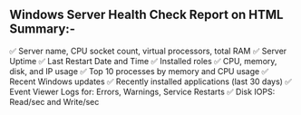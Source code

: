 Windows Server Health Check Report on HTML
Summary:-
----------
✅ Server name, CPU socket count, virtual processors, total RAM
✅ Server Uptime
✅ Last Restart Date and Time
✅ Installed roles
✅ CPU, memory, disk, and IP usage
✅ Top 10 processes by memory and CPU usage
✅ Recent Windows updates
✅ Recently installed applications (last 30 days)
✅ Event Viewer Logs for: Errors, Warnings, Service Restarts
✅ Disk IOPS: Read/sec and Write/sec
